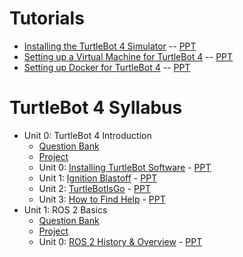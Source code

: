 # Tutorials

* [Installing the TurtleBot 4 Simulator](./tutorials/Tutorial-InstallingTheTurtlebotSimulator.md) -- [PPT](./tutorials/Tutorial-InstallingTheTurtlebotSimulator.ppt)
* [Setting up a Virtual Machine for TurtleBot 4](./tutorials/Tutorial-SettingUpAVirtualMachine.md) -- [PPT](./tutorials/Tutorial-SettingUpAVirtualMachine.ppt)
* [Setting up Docker for TurtleBot 4](./tutorials/Tutorial-TurtleBotAndDocker.md) -- [PPT](./tutorials/Tutorial-TurtleBotAndDocker.ppt)


# TurtleBot 4 Syllabus 

* Unit 0: TurtleBot 4 Introduction
	* [Question Bank](B)
	* [Project](A)
	* Unit 0: [Installing TurtleBot Software](./units/Unit00-TB4-Introduction/L00-InstallingSoftware/U00-L00-InstallingSoftware.md) - [PPT](./units/Unit00-TB4-Introduction/L00-InstallingSoftware/U00-L00-InstallingSoftware.ppt)
	* Unit 1: [Ignition Blastoff](./units/Unit00-TB4-Introduction/L01-IgnitionBlastoff/U00-L01-IgnitionBlastoff.md) - [PPT](./units/Unit00-TB4-Introduction/L01-IgnitionBlastoff/U00-L01-IgnitionBlastoff.ppt)
	* Unit 2: [TurtleBotIsGo](./units/Unit00-TB4-Introduction/L02-TurtleBotIsGo/U00-L02-TurtleBotIsGo.md) - [PPT](./units/Unit00-TB4-Introduction/L02-TurtleBotIsGo/U00-L02-TurtleBotIsGo.ppt)
	* Unit 3: [How to Find Help](./units/Unit00-TB4-Introduction/L03-HowToFindHelp/U00-L03-HowToFindHelp.md) - [PPT](./units/Unit00-TB4-Introduction/L03-HowToFindHelp/U00-L03-HowToFindHelp.ppt)
* Unit 1: ROS 2 Basics
	* [Question Bank](B)
	* [Project](A)
	* Unit 0: [ROS 2 History & Overview](./units/Unit01-ROS-2-Basics/L00-History-and-Overview/U01-L00-History-and-Overview.md) - [PPT](./units/Unit01-ROS-2-Basics/L00-History-and-Overview/U01-L00-History-and-Overview.ppt)
